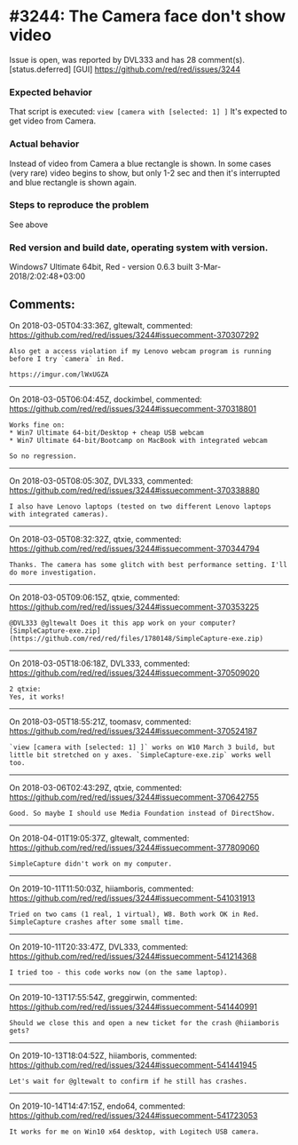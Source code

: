 
#3244: The Camera face don't show video
================================================================================
Issue is open, was reported by DVL333 and has 28 comment(s).
[status.deferred] [GUI]
<https://github.com/red/red/issues/3244>

### Expected behavior
That script is executed:
`view [camera with [selected: 1] ]`
It's expected to get video from Camera.
### Actual behavior
Instead of video from Camera a blue rectangle is shown.
In some cases (very rare) video begins to show, but only 1-2 sec and then it's interrupted and blue rectangle is shown again.
### Steps to reproduce the problem
See above
### Red version and build date, operating system with version.
Windows7 Ultimate 64bit, Red - version 0.6.3 built 3-Mar-2018/2:02:48+03:00



Comments:
--------------------------------------------------------------------------------

On 2018-03-05T04:33:36Z, gltewalt, commented:
<https://github.com/red/red/issues/3244#issuecomment-370307292>

    Also get a access violation if my Lenovo webcam program is running before I try `camera` in Red.
    
    https://imgur.com/lWxUGZA

--------------------------------------------------------------------------------

On 2018-03-05T06:04:45Z, dockimbel, commented:
<https://github.com/red/red/issues/3244#issuecomment-370318801>

    Works fine on:
    * Win7 Ultimate 64-bit/Desktop + cheap USB webcam
    * Win7 Ultimate 64-bit/Bootcamp on MacBook with integrated webcam
    
    So no regression.

--------------------------------------------------------------------------------

On 2018-03-05T08:05:30Z, DVL333, commented:
<https://github.com/red/red/issues/3244#issuecomment-370338880>

    I also have Lenovo laptops (tested on two different Lenovo laptops with integrated cameras).

--------------------------------------------------------------------------------

On 2018-03-05T08:32:32Z, qtxie, commented:
<https://github.com/red/red/issues/3244#issuecomment-370344794>

    Thanks. The camera has some glitch with best performance setting. I'll do more investigation.

--------------------------------------------------------------------------------

On 2018-03-05T09:06:15Z, qtxie, commented:
<https://github.com/red/red/issues/3244#issuecomment-370353225>

    @DVL333 @gltewalt Does it this app work on your computer? [SimpleCapture-exe.zip](https://github.com/red/red/files/1780148/SimpleCapture-exe.zip)

--------------------------------------------------------------------------------

On 2018-03-05T18:06:18Z, DVL333, commented:
<https://github.com/red/red/issues/3244#issuecomment-370509020>

    2 qtxie:
    Yes, it works!

--------------------------------------------------------------------------------

On 2018-03-05T18:55:21Z, toomasv, commented:
<https://github.com/red/red/issues/3244#issuecomment-370524187>

    `view [camera with [selected: 1] ]` works on W10 March 3 build, but little bit stretched on y axes. `SimpleCapture-exe.zip` works well too.

--------------------------------------------------------------------------------

On 2018-03-06T02:43:29Z, qtxie, commented:
<https://github.com/red/red/issues/3244#issuecomment-370642755>

    Good. So maybe I should use Media Foundation instead of DirectShow.

--------------------------------------------------------------------------------

On 2018-04-01T19:05:37Z, gltewalt, commented:
<https://github.com/red/red/issues/3244#issuecomment-377809060>

    SimpleCapture didn't work on my computer.

--------------------------------------------------------------------------------

On 2019-10-11T11:50:03Z, hiiamboris, commented:
<https://github.com/red/red/issues/3244#issuecomment-541031913>

    Tried on two cams (1 real, 1 virtual), W8. Both work OK in Red.
    SimpleCapture crashes after some small time.

--------------------------------------------------------------------------------

On 2019-10-11T20:33:47Z, DVL333, commented:
<https://github.com/red/red/issues/3244#issuecomment-541214368>

    I tried too - this code works now (on the same laptop).

--------------------------------------------------------------------------------

On 2019-10-13T17:55:54Z, greggirwin, commented:
<https://github.com/red/red/issues/3244#issuecomment-541440991>

    Should we close this and open a new ticket for the crash @hiiamboris gets?

--------------------------------------------------------------------------------

On 2019-10-13T18:04:52Z, hiiamboris, commented:
<https://github.com/red/red/issues/3244#issuecomment-541441945>

    Let's wait for @gltewalt to confirm if he still has crashes.

--------------------------------------------------------------------------------

On 2019-10-14T14:47:15Z, endo64, commented:
<https://github.com/red/red/issues/3244#issuecomment-541723053>

    It works for me on Win10 x64 desktop, with Logitech USB camera.


